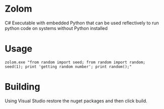 # Zolom
C# Executable with embedded Python that can be used reflectively to run python code on systems without Python installed

# Usage
`zolom.exe "from random import seed; from random import random; seed(1); print 'getting random number'; print random();"`

# Building
Using Visual Studio restore the nuget packages and then click build.
